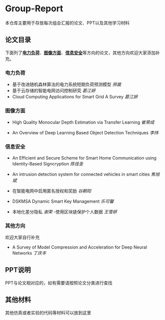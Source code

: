 # Group-Report
本仓库主要用于存放每次组会汇报的论文、PPT以及其他学习材料

## 论文目录
下面列了[**电力负荷**](#PowerLoad)、[**图像方面**](#ImageAspect)、[**信息安全**](#InformationSafety)等方向的论文，其他方向欢迎大家添加补充。

### 电力负荷
<span id = "PowerLoad"/>

* 基于改进随机森林算法的电力系统短期负荷预测模型	*邢晨*
* 基于云存储的智能电网访问控制研究       *葛江妍*
* Cloud Computing Applications for Smart Grid A Survey    *葛江妍*




### 图像方面
<span id = "ImageAspect"/>

- High Quality Monocular Depth Estimation via Transfer Learning	*崔荣成*

- An Overview of Deep Learning Based Object Detection Techniques	*李炜*

  

### 信息安全
<span id = "InformationSafety"/>

- An Efficient and Secure Scheme for Smart Home Communication using Identity-Based Signcryption	*陈佳圣*
	
- An intrusion detection system for connected vehicles in smart cities	*焦旭斌*
	
- 在智能电网中启用匿名授权和奖励	*谷朝阳*
	
- DSKMSA Dynamic Smart Key Management	*乐可馨*
	
- 本地化差分隐私	*谢荣*
-使用区块链保护个人数据  *王雪妍*
  

### 其他方向
欢迎大家自行补充

* A Survey of Model Compression and Acceleration for Deep Neural Networks	*丁庆丰*
  	

## PPT说明
PPT与论文相对应的，如有需要请按照论文分类进行查找


## 其他材料
其他仿真或者实验的代码等材料可以放到这里
